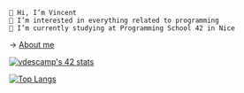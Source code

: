     👋 Hi, I’m Vincent                                                              
    👀 I’m interested in everything related to programming
    🌱 I’m currently studying at Programming School 42 in Nice
   
-> <a href="https://portfolio-vincent-descamps.vercel.app/">About me</a>

<a href="https://github.com/JaeSeoKim/badge42"><img src="https://badge42.vercel.app/api/v2/cl4ie6xx2004509laqbh79h5k/stats?cursusId=21&coalitionId=116" alt="vdescamp's 42 stats" /></a>
<!--<a href="https://github.com/oakoudad/badge42"><img src="https://badge.mediaplus.ma/starryblue/vdescamp?1337Badge=off&UM6P=off" alt="vdescamp's 42 stats" /></a>-->
[![Top Langs](https://github-readme-stats.vercel.app/api/top-langs/?username=Vincent-Descamps&layout=compact)](https://github.com/Vincent-Descamps/github-readme-stats)
<!--<a href="https://www.animatedimages.org/cat-eagles-238.htm"><img src="https://www.animatedimages.org/data/media/238/animated-eagle-image-0055.gif" border="0" alt="animated-eagle-image-0055" /></a>-->
